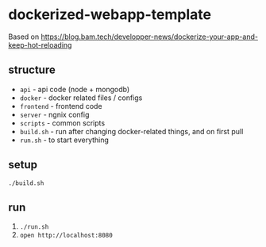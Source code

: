 # dockerized-webapp-template

Based on https://blog.bam.tech/developper-news/dockerize-your-app-and-keep-hot-reloading

## structure

- `api` - api code (node + mongodb)
- `docker` - docker related files / configs
- `frontend` - frontend code
- `server` - ngnix config
- `scripts` - common scripts
- `build.sh` - run after changing docker-related things, and on first pull
- `run.sh` - to start everything

## setup

`./build.sh`

## run

1. `./run.sh`
2. `open http://localhost:8080`

